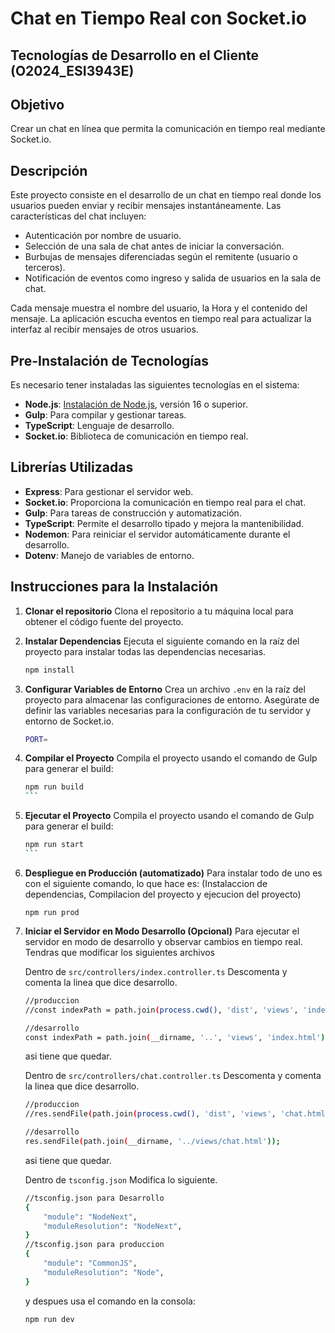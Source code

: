 
# Chat en Tiempo Real con Socket.io
## Tecnologías de Desarrollo en el Cliente (O2024_ESI3943E)

## Objetivo
Crear un chat en línea que permita la comunicación en tiempo real mediante Socket.io.

## Descripción
Este proyecto consiste en el desarrollo de un chat en tiempo real donde los usuarios pueden enviar y recibir mensajes instantáneamente. Las características del chat incluyen:

- Autenticación por nombre de usuario.
- Selección de una sala de chat antes de iniciar la conversación.
- Burbujas de mensajes diferenciadas según el remitente (usuario o terceros).
- Notificación de eventos como ingreso y salida de usuarios en la sala de chat.

Cada mensaje muestra el nombre del usuario, la Hora y el contenido del mensaje. La aplicación escucha eventos en tiempo real para actualizar la interfaz al recibir mensajes de otros usuarios.

## Pre-Instalación de Tecnologías
Es necesario tener instaladas las siguientes tecnologías en el sistema:

- **Node.js**: [Instalación de Node.js](https://nodejs.org/en/download), versión 16 o superior.
- **Gulp**: Para compilar y gestionar tareas.
- **TypeScript**: Lenguaje de desarrollo.
- **Socket.io**: Biblioteca de comunicación en tiempo real.

## Librerías Utilizadas
- **Express**: Para gestionar el servidor web.
- **Socket.io**: Proporciona la comunicación en tiempo real para el chat.
- **Gulp**: Para tareas de construcción y automatización.
- **TypeScript**: Permite el desarrollo tipado y mejora la mantenibilidad.
- **Nodemon**: Para reiniciar el servidor automáticamente durante el desarrollo.
- **Dotenv**: Manejo de variables de entorno.

## Instrucciones para la Instalación

1. **Clonar el repositorio**
   Clona el repositorio a tu máquina local para obtener el código fuente del proyecto.

2. **Instalar Dependencias**
   Ejecuta el siguiente comando en la raíz del proyecto para instalar todas las dependencias necesarias.
   ```bash
   npm install
   ```

3. **Configurar Variables de Entorno**
   Crea un archivo `.env` en la raíz del proyecto para almacenar las configuraciones de entorno. Asegúrate de definir las variables necesarias para la configuración de tu servidor y entorno de Socket.io.
   ```bash
   PORT=
   ```

4. **Compilar el Proyecto**
   Compila el proyecto usando el comando de Gulp para generar el build:
   ````bash
   npm run build
   ```

5. **Ejecutar el Proyecto**
   Compila el proyecto usando el comando de Gulp para generar el build:
   ````bash
   npm run start
   ```

6. **Despliegue en Producción (automatizado)**
   Para instalar todo de uno es con el siguiente comando, lo que hace es: (Instalaccion de dependencias, Compilacion del proyecto y ejecucion del proyecto)
   ```
   npm run prod
   ```

7. **Iniciar el Servidor en Modo Desarrollo (Opcional)**
   Para ejecutar el servidor en modo de desarrollo y observar cambios en tiempo real.
   Tendras que modificar los siguientes archivos

    Dentro de `src/controllers/index.controller.ts` Descomenta y comenta la linea que dice desarrollo.
    ```bash
    //produccion
    //const indexPath = path.join(process.cwd(), 'dist', 'views', 'index.html');

    //desarrollo
    const indexPath = path.join(__dirname, '..', 'views', 'index.html');
    ```
    asi tiene que quedar.

    Dentro de `src/controllers/chat.controller.ts` Descomenta y comenta la linea que dice desarrollo.
    ```bash
    //produccion
    //res.sendFile(path.join(process.cwd(), 'dist', 'views', 'chat.html'));

    //desarrollo
    res.sendFile(path.join(__dirname, '../views/chat.html'));
    ```
    asi tiene que quedar.

    Dentro de `tsconfig.json` Modifica lo siguiente.
    ```bash
    //tsconfig.json para Desarrollo
    {
        "module": "NodeNext",
        "moduleResolution": "NodeNext",
    }
    //tsconfig.json para produccion
    {
        "module": "CommonJS",
        "moduleResolution": "Node",
    }
    ```
    y despues usa el comando en la consola:
    ```bash
    npm run dev
    ```
